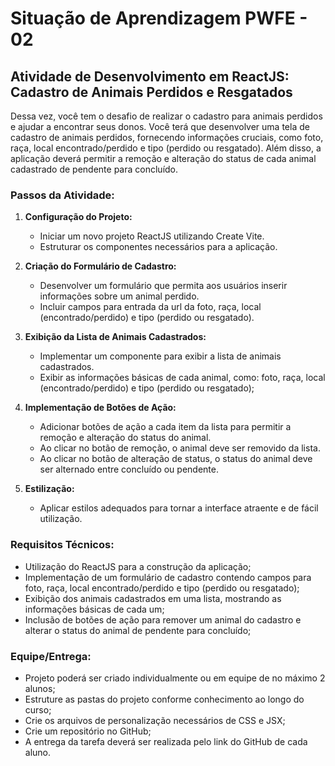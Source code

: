 # Situação de Aprendizagem PWFE - 02
## Atividade de Desenvolvimento em ReactJS: Cadastro de Animais Perdidos e Resgatados

Dessa vez, você tem o desafio de realizar o cadastro para animais perdidos e ajudar a encontrar seus donos. Você terá que desenvolver uma tela de cadastro de animais perdidos, fornecendo informações cruciais, como foto, raça, local encontrado/perdido e tipo (perdido ou resgatado). Além disso, a aplicação deverá permitir a remoção e alteração do status de cada animal cadastrado de pendente para concluído.

### Passos da Atividade:

1. **Configuração do Projeto:**
   - Iniciar um novo projeto ReactJS utilizando Create Vite.
   - Estruturar os componentes necessários para a aplicação.

2. **Criação do Formulário de Cadastro:**
   - Desenvolver um formulário que permita aos usuários inserir informações sobre um animal perdido.
   - Incluir campos para entrada da url da foto, raça, local (encontrado/perdido) e tipo (perdido ou resgatado).

3. **Exibição da Lista de Animais Cadastrados:**
   - Implementar um componente para exibir a lista de animais cadastrados.
   - Exibir as informações básicas de cada animal, como: foto, raça, local (encontrado/perdido) e tipo (perdido ou resgatado);

4. **Implementação de Botões de Ação:**
   - Adicionar botões de ação a cada item da lista para permitir a remoção e alteração do status do animal.
   - Ao clicar no botão de remoção, o animal deve ser removido da lista.
   - Ao clicar no botão de alteração de status, o status do animal deve ser alternado entre concluído ou pendente.

5. **Estilização:**
   - Aplicar estilos adequados para tornar a interface atraente e de fácil utilização.

### Requisitos Técnicos:
- Utilização do ReactJS para a construção da aplicação;
- Implementação de um formulário de cadastro contendo campos para foto, raça, local encontrado/perdido e tipo (perdido ou resgatado);
- Exibição dos animais cadastrados em uma lista, mostrando as informações básicas de cada um;
- Inclusão de botões de ação para remover um animal do cadastro e alterar o status do animal de pendente para concluído;

### Equipe/Entrega:
- Projeto poderá ser criado individualmente ou em equipe de no máximo 2 alunos;
- Estruture as pastas do projeto conforme conhecimento ao longo do curso;
- Crie os arquivos de personalização necessários de CSS e JSX;
- Crie um repositório no GitHub;
- A entrega da tarefa deverá ser realizada pelo link do GitHub de cada aluno.

